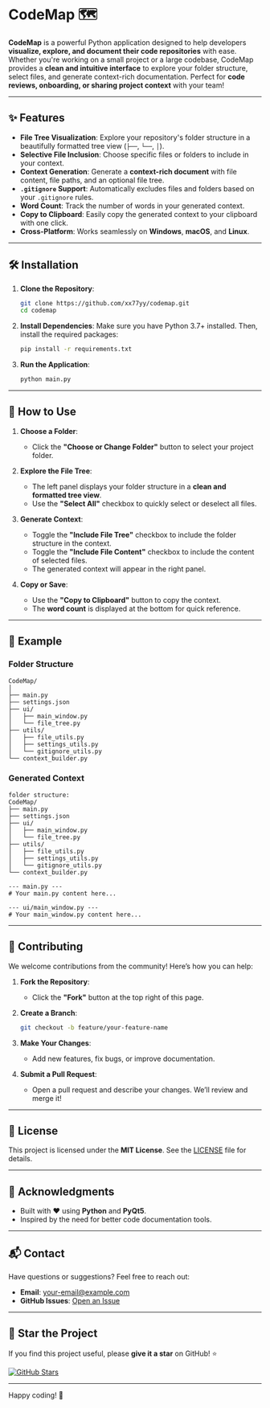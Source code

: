 
# CodeMap 🗺️

**CodeMap** is a powerful Python application designed to help developers **visualize, explore, and document their code repositories** with ease. Whether you're working on a small project or a large codebase, CodeMap provides a **clean and intuitive interface** to explore your folder structure, select files, and generate context-rich documentation. Perfect for **code reviews, onboarding, or sharing project context** with your team!

---

## ✨ Features

- **File Tree Visualization**: Explore your repository's folder structure in a beautifully formatted tree view (`├──`, `└──`, `│`).
- **Selective File Inclusion**: Choose specific files or folders to include in your context.
- **Context Generation**: Generate a **context-rich document** with file content, file paths, and an optional file tree.
- **`.gitignore` Support**: Automatically excludes files and folders based on your `.gitignore` rules.
- **Word Count**: Track the number of words in your generated context.
- **Copy to Clipboard**: Easily copy the generated context to your clipboard with one click.
- **Cross-Platform**: Works seamlessly on **Windows**, **macOS**, and **Linux**.

---

## 🛠️ Installation

1. **Clone the Repository**:
   ```bash
   git clone https://github.com/xx77yy/codemap.git
   cd codemap
   ```

2. **Install Dependencies**:
   Make sure you have Python 3.7+ installed. Then, install the required packages:
   ```bash
   pip install -r requirements.txt
   ```

3. **Run the Application**:
   ```bash
   python main.py
   ```

---

## 🚀 How to Use

1. **Choose a Folder**:
   - Click the **"Choose or Change Folder"** button to select your project folder.

2. **Explore the File Tree**:
   - The left panel displays your folder structure in a **clean and formatted tree view**.
   - Use the **"Select All"** checkbox to quickly select or deselect all files.

3. **Generate Context**:
   - Toggle the **"Include File Tree"** checkbox to include the folder structure in the context.
   - Toggle the **"Include File Content"** checkbox to include the content of selected files.
   - The generated context will appear in the right panel.

4. **Copy or Save**:
   - Use the **"Copy to Clipboard"** button to copy the context.
   - The **word count** is displayed at the bottom for quick reference.

---

## 🧩 Example

### Folder Structure
```
CodeMap/
│
├── main.py
├── settings.json
├── ui/
│   ├── main_window.py
│   └── file_tree.py
├── utils/
│   ├── file_utils.py
│   ├── settings_utils.py
│   └── gitignore_utils.py
└── context_builder.py
```

### Generated Context
```
folder structure:
CodeMap/
├── main.py
├── settings.json
├── ui/
│   ├── main_window.py
│   └── file_tree.py
├── utils/
│   ├── file_utils.py
│   ├── settings_utils.py
│   └── gitignore_utils.py
└── context_builder.py

--- main.py ---
# Your main.py content here...

--- ui/main_window.py ---
# Your main_window.py content here...
```

---

## 🤝 Contributing

We welcome contributions from the community! Here’s how you can help:

1. **Fork the Repository**:
   - Click the **"Fork"** button at the top right of this page.

2. **Create a Branch**:
   ```bash
   git checkout -b feature/your-feature-name
   ```

3. **Make Your Changes**:
   - Add new features, fix bugs, or improve documentation.

4. **Submit a Pull Request**:
   - Open a pull request and describe your changes. We’ll review and merge it!

---

## 📜 License

This project is licensed under the **MIT License**. See the [LICENSE](LICENSE) file for details.

---

## 🙏 Acknowledgments

- Built with ❤️ using **Python** and **PyQt5**.
- Inspired by the need for better code documentation tools.

---

## 📬 Contact

Have questions or suggestions? Feel free to reach out:

- **Email**: your-email@example.com
- **GitHub Issues**: [Open an Issue](https://github.com/xx77yy/codemap/issues)

---

## 🌟 Star the Project

If you find this project useful, please **give it a star** on GitHub! ⭐

[![GitHub Stars](https://img.shields.io/github/stars/xx77yy/codemap?style=social)](https://github.com/xx77yy/codemap)

---

Happy coding! 🚀